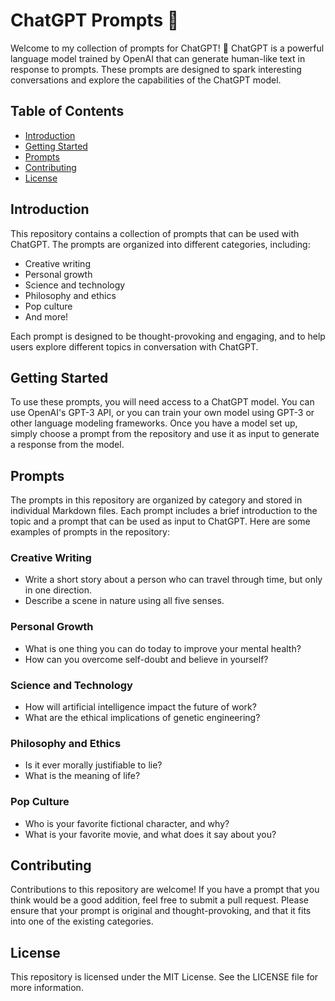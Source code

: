 # ChatGPT Prompts :speech_balloon:

Welcome to my collection of prompts for ChatGPT! :wave: ChatGPT is a powerful language model trained by OpenAI that can generate human-like text in response to prompts. These prompts are designed to spark interesting conversations and explore the capabilities of the ChatGPT model.

## Table of Contents

- [Introduction](#introduction)
- [Getting Started](#getting-started)
- [Prompts](#prompts)
- [Contributing](#contributing)
- [License](#license)

## Introduction

This repository contains a collection of prompts that can be used with ChatGPT. The prompts are organized into different categories, including:

- Creative writing
- Personal growth
- Science and technology
- Philosophy and ethics
- Pop culture
- And more!

Each prompt is designed to be thought-provoking and engaging, and to help users explore different topics in conversation with ChatGPT.

## Getting Started

To use these prompts, you will need access to a ChatGPT model. You can use OpenAI's GPT-3 API, or you can train your own model using GPT-3 or other language modeling frameworks. Once you have a model set up, simply choose a prompt from the repository and use it as input to generate a response from the model.

## Prompts

The prompts in this repository are organized by category and stored in individual Markdown files. Each prompt includes a brief introduction to the topic and a prompt that can be used as input to ChatGPT. Here are some examples of prompts in the repository:

### Creative Writing

- Write a short story about a person who can travel through time, but only in one direction.
- Describe a scene in nature using all five senses.

### Personal Growth

- What is one thing you can do today to improve your mental health?
- How can you overcome self-doubt and believe in yourself?

### Science and Technology

- How will artificial intelligence impact the future of work?
- What are the ethical implications of genetic engineering?

### Philosophy and Ethics

- Is it ever morally justifiable to lie?
- What is the meaning of life?

### Pop Culture

- Who is your favorite fictional character, and why?
- What is your favorite movie, and what does it say about you?

## Contributing

Contributions to this repository are welcome! If you have a prompt that you think would be a good addition, feel free to submit a pull request. Please ensure that your prompt is original and thought-provoking, and that it fits into one of the existing categories.

## License

This repository is licensed under the MIT License. See the LICENSE file for more information.
